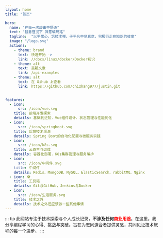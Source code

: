 ```yaml
---
layout: home
title: "首页"

hero:
  name: "在每一次敲击中悟道"
  text: "智慧菩提下 禅意编码路"
  tagline:  "以平常心，筑技术禅，于平凡中见真章，积极行走在知识的彼岸"
  image: "/logo.svg"
  actions:
    - theme: brand
      text: 快速开始 ->
      link: //docs/linux/docker/Docker初识
    - theme: alt
      text: 最新文章
      link: /api-examples
    - theme: alt
      text: 在 Gihub 上查看  
      link: https://github.com/chizhang977/justin.git
   

features:
  - icon:
      src: /icon/vue.svg
    title: 前端开发探索    
    details: 基础到进阶，Vue组件设计、状态管理与性能优化
  - icon:
      src: /icon/springboot.svg
    title: 后端技术深潜
    details: Spring Boot的自动化配置与微服务实践
  - icon:
      src: /icon/k8s.svg
    title: 云原生与运维
    details: 容器化部署，K8s集群管理与服务编排
  - icon:
      src: /icon/中间件.svg  
    title: 中间件
    details: Redis、MongoDB、MySQL、ElasticSearch、rabbitMQ、Nginx
  - icon: 🛠️
    title: 工具箱
    details: Git与GitHub，Jenkins与Docker
  - icon:
      src: /icon/生活服务.svg  
    title: 技术之外
    details: 技术之外还应该做一些其他事情   
---
```

::: tip
此网站专注于技术探索与个人成长记录，<b>不涉及任何<lable style="color:red;">商业用途</lable></b>。在这里，我分享编程学习的心得、挑战与突破，旨在为志同道合者提供灵感，共同见证技术旅程的每一个进步。
:::

